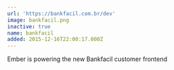 ```yaml
---
url: 'https://bankfacil.com.br/dev'
image: bankfacil.png
inactive: true
name: bankfacil
added: 2015-12-16T22:00:17.000Z
---
```

Ember is powering the new Bankfacil customer frontend